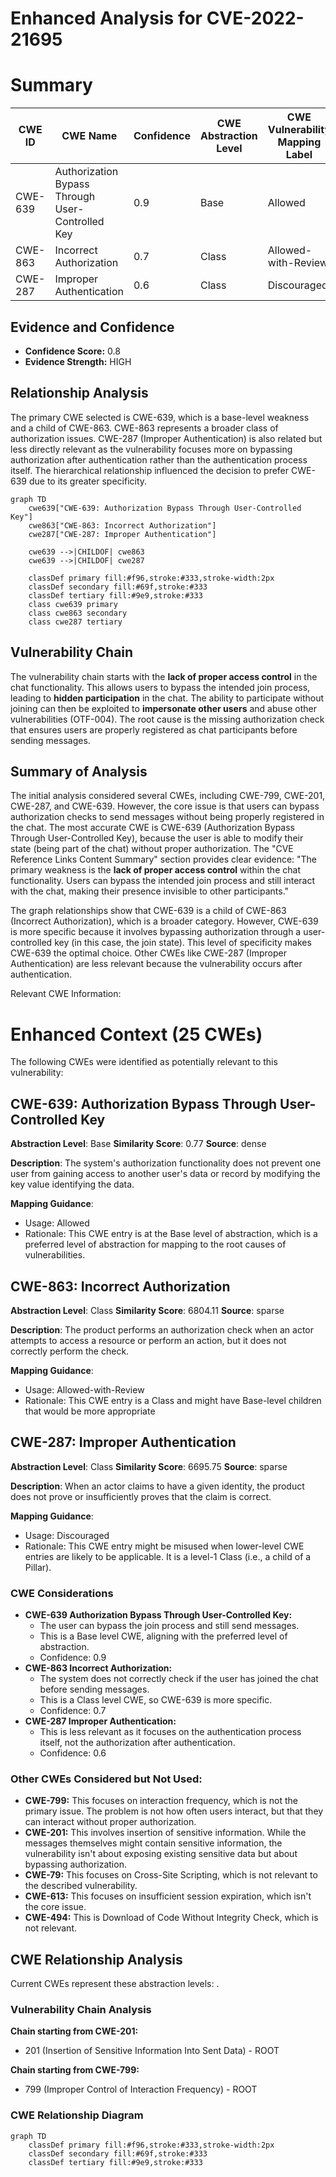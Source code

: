 # Enhanced Analysis for CVE-2022-21695

# Summary
| CWE ID | CWE Name | Confidence | CWE Abstraction Level | CWE Vulnerability Mapping Label | CWE-Vulnerability Mapping Notes |
|---|---|---|---|---|---|
| CWE-639 | Authorization Bypass Through User-Controlled Key | 0.9 | Base | Allowed | Primary CWE |
| CWE-863 | Incorrect Authorization | 0.7 | Class | Allowed-with-Review | Secondary Candidate |
| CWE-287 | Improper Authentication | 0.6 | Class | Discouraged | Secondary Candidate |

## Evidence and Confidence

*   **Confidence Score:** 0.8
*   **Evidence Strength:** HIGH

## Relationship Analysis
The primary CWE selected is CWE-639, which is a base-level weakness and a child of CWE-863. CWE-863 represents a broader class of authorization issues. CWE-287 (Improper Authentication) is also related but less directly relevant as the vulnerability focuses more on bypassing authorization after authentication rather than the authentication process itself. The hierarchical relationship influenced the decision to prefer CWE-639 due to its greater specificity.

```mermaid
graph TD
    cwe639["CWE-639: Authorization Bypass Through User-Controlled Key"]
    cwe863["CWE-863: Incorrect Authorization"]
    cwe287["CWE-287: Improper Authentication"]
    
    cwe639 -->|CHILDOF| cwe863
    cwe639 -->|CHILDOF| cwe287

    classDef primary fill:#f96,stroke:#333,stroke-width:2px
    classDef secondary fill:#69f,stroke:#333
    classDef tertiary fill:#9e9,stroke:#333
    class cwe639 primary
    class cwe863 secondary
    class cwe287 tertiary
```

## Vulnerability Chain
The vulnerability chain starts with the **lack of proper access control** in the chat functionality. This allows users to bypass the intended join process, leading to **hidden participation** in the chat. The ability to participate without joining can then be exploited to **impersonate other users** and abuse other vulnerabilities (OTF-004). The root cause is the missing authorization check that ensures users are properly registered as chat participants before sending messages.

## Summary of Analysis
The initial analysis considered several CWEs, including CWE-799, CWE-201, CWE-287, and CWE-639. However, the core issue is that users can bypass authorization checks to send messages without being properly registered in the chat. The most accurate CWE is CWE-639 (Authorization Bypass Through User-Controlled Key), because the user is able to modify their state (being part of the chat) without proper authorization. The "CVE Reference Links Content Summary" section provides clear evidence: "The primary weakness is the **lack of proper access control** within the chat functionality. Users can bypass the intended join process and still interact with the chat, making their presence invisible to other participants."

The graph relationships show that CWE-639 is a child of CWE-863 (Incorrect Authorization), which is a broader category. However, CWE-639 is more specific because it involves bypassing authorization through a user-controlled key (in this case, the join state). This level of specificity makes CWE-639 the optimal choice. Other CWEs like CWE-287 (Improper Authentication) are less relevant because the vulnerability occurs after authentication.

Relevant CWE Information:

# Enhanced Context (25 CWEs)
The following CWEs were identified as potentially relevant to this vulnerability:

## CWE-639: Authorization Bypass Through User-Controlled Key
**Abstraction Level**: Base
**Similarity Score**: 0.77
**Source**: dense

**Description**:
The system's authorization functionality does not prevent one user from gaining access to another user's data or record by modifying the key value identifying the data.

**Mapping Guidance**:
- Usage: Allowed
- Rationale: This CWE entry is at the Base level of abstraction, which is a preferred level of abstraction for mapping to the root causes of vulnerabilities.

## CWE-863: Incorrect Authorization
**Abstraction Level**: Class
**Similarity Score**: 6804.11
**Source**: sparse

**Description**:
The product performs an authorization check when an actor attempts to access a resource or perform an action, but it does not correctly perform the check.

**Mapping Guidance**:
- Usage: Allowed-with-Review
- Rationale: This CWE entry is a Class and might have Base-level children that would be more appropriate

## CWE-287: Improper Authentication
**Abstraction Level**: Class
**Similarity Score**: 6695.75
**Source**: sparse

**Description**:
When an actor claims to have a given identity, the product does not prove or insufficiently proves that the claim is correct.

**Mapping Guidance**:
- Usage: Discouraged
- Rationale: This CWE entry might be misused when lower-level CWE entries are likely to be applicable. It is a level-1 Class (i.e., a child of a Pillar).

### CWE Considerations
*   **CWE-639 Authorization Bypass Through User-Controlled Key:**
    *   The user can bypass the join process and still send messages.
    *   This is a Base level CWE, aligning with the preferred level of abstraction.
    *   Confidence: 0.9
*   **CWE-863 Incorrect Authorization:**
    *   The system does not correctly check if the user has joined the chat before sending messages.
    *   This is a Class level CWE, so CWE-639 is more specific.
    *   Confidence: 0.7
*   **CWE-287 Improper Authentication:**
    *   This is less relevant as it focuses on the authentication process itself, not the authorization after authentication.
    *   Confidence: 0.6

### Other CWEs Considered but Not Used:
*   **CWE-799:** This focuses on interaction frequency, which is not the primary issue. The problem is not how often users interact, but that they can interact without proper authorization.
*   **CWE-201:** This involves insertion of sensitive information. While the messages themselves might contain sensitive information, the vulnerability isn't about exposing existing sensitive data but about bypassing authorization.
*   **CWE-79:** This focuses on Cross-Site Scripting, which is not relevant to the described vulnerability.
*   **CWE-613:** This focuses on insufficient session expiration, which isn't the core issue.
*   **CWE-494:** This is Download of Code Without Integrity Check, which is not relevant.


## CWE Relationship Analysis

Current CWEs represent these abstraction levels: .


### Vulnerability Chain Analysis

**Chain starting from CWE-201:**
- 201 (Insertion of Sensitive Information Into Sent Data) - ROOT


**Chain starting from CWE-799:**
- 799 (Improper Control of Interaction Frequency) - ROOT



### CWE Relationship Diagram

```mermaid
graph TD
    classDef primary fill:#f96,stroke:#333,stroke-width:2px
    classDef secondary fill:#69f,stroke:#333
    classDef tertiary fill:#9e9,stroke:#333
```